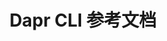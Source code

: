---
type: docs
title: "Dapr CLI 参考文档"
linkTitle: "Dapr CLI"
description: "Dapr CLI 命令的详细介绍"
weight: 200
---